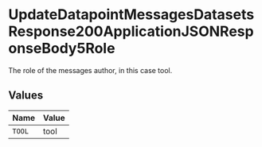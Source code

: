 # UpdateDatapointMessagesDatasetsResponse200ApplicationJSONResponseBody5Role

The role of the messages author, in this case tool.


## Values

| Name   | Value  |
| ------ | ------ |
| `TOOL` | tool   |